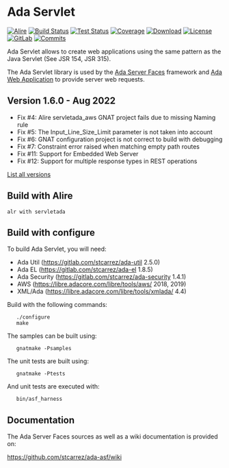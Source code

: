 # Ada Servlet

[![Alire](https://img.shields.io/endpoint?url=https://alire.ada.dev/badges/servletada.json)](https://alire.ada.dev/crates/servletada)
[![Build Status](https://img.shields.io/endpoint?url=https://porion.vacs.fr/porion/api/v1/projects/ada-servlet/badges/build.json)](https://porion.vacs.fr/porion/projects/view/ada-servlet/summary)
[![Test Status](https://img.shields.io/endpoint?url=https://porion.vacs.fr/porion/api/v1/projects/ada-servlet/badges/tests.json)](https://porion.vacs.fr/porion/projects/view/ada-servlet/xunits)
[![Coverage](https://img.shields.io/endpoint?url=https://porion.vacs.fr/porion/api/v1/projects/ada-servlet/badges/coverage.json)](https://porion.vacs.fr/porion/projects/view/ada-servlet/summary)
[![Download](https://img.shields.io/badge/download-1.6.0-brightgreen.svg)](http://download.vacs.fr/ada-servlet/ada-servlet-1.6.0.tar.gz)
[![License](https://img.shields.io/badge/license-APACHE2-blue.svg)](LICENSE)
[![GitLab](https://img.shields.io/badge/repo-GitLab-6C488A.svg)](https://gitlab.com/stcarrez/ada-servlet)
[![Commits](https://img.shields.io/github/commits-since/stcarrez/ada-servlet/1.6.0.svg)](Commits)

Ada Servlet allows to create web applications using the same pattern
as the Java Servlet (See JSR 154, JSR 315). 

The Ada Servlet library is used by the [Ada Server Faces](https://gitlab.com/stcarrez/ada-asf)
framework and [Ada Web Application](https://gitlab.com/stcarrez/ada-awa)
to provide server web requests.

## Version 1.6.0   - Aug 2022
- Fix #4: Alire servletada_aws GNAT project fails due to missing Naming rule
- Fix #5: The Input_Line_Size_Limit parameter is not taken into account
- Fix #6: GNAT configuration project is not correct to build with debugging
- Fix #7: Constraint error raised when matching empty path routes
- Fix #11: Support for Embedded Web Server
- Fix #12: Support for multiple response types in REST operations

[List all versions](https://gitlab.com/stcarrez/ada-servlet/blob/master/NEWS.md)

## Build with Alire

```
alr with servletada
```

## Build with configure

To build Ada Servlet, you will need:

* Ada Util     (https://gitlab.com/stcarrez/ada-util          2.5.0)
* Ada EL       (https://gitlab.com/stcarrez/ada-el            1.8.5)
* Ada Security (https://gitlab.com/stcarrez/ada-security      1.4.1)
* AWS          (https://libre.adacore.com/libre/tools/aws/     2018, 2019)
* XML/Ada      (https://libre.adacore.com/libre/tools/xmlada/  4.4)

Build with the following commands:
```
   ./configure
   make
```

The samples can be built using:
```
   gnatmake -Psamples
```
   
The unit tests are built using:
```
   gnatmake -Ptests
```

And unit tests are executed with:
```
   bin/asf_harness
```

## Documentation

The Ada Server Faces sources as well as a wiki documentation is provided on:

   https://github.com/stcarrez/ada-asf/wiki

